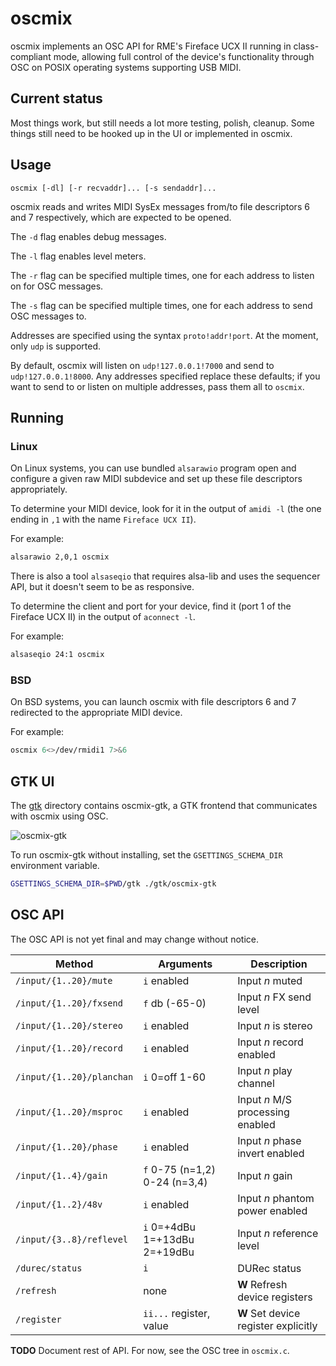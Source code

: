 # oscmix

oscmix implements an OSC API for RME's Fireface UCX II running in
class-compliant mode, allowing full control of the device's
functionality through OSC on POSIX operating systems supporting USB
MIDI.

## Current status

Most things work, but still needs a lot more testing, polish,
cleanup. Some things still need to be hooked up in the UI or implemented in oscmix.

## Usage

```
oscmix [-dl] [-r recvaddr]... [-s sendaddr]...
```

oscmix reads and writes MIDI SysEx messages from/to file descriptors
6 and 7 respectively, which are expected to be opened.

The `-d` flag enables debug messages.

The `-l` flag enables level meters.

The `-r` flag can be specified multiple times, one for each address
to listen on for OSC messages.

The `-s` flag can be specified multiple times, one for each address
to send OSC messages to.

Addresses are specified using the syntax `proto!addr!port`. At the
moment, only `udp` is supported.

By default, oscmix will listen on `udp!127.0.0.1!7000` and send to
`udp!127.0.0.1!8000`. Any addresses specified replace these defaults;
if you want to send to or listen on multiple addresses, pass them
all to `oscmix`.

## Running

### Linux

On Linux systems, you can use bundled `alsarawio` program open and
configure a given raw MIDI subdevice and set up these file descriptors
appropriately.

To determine your MIDI device, look for it in the output of `amidi -l`
(the one ending in `,1` with the name `Fireface UCX II`).

For example:

```sh
alsarawio 2,0,1 oscmix
```

There is also a tool `alsaseqio` that requires alsa-lib and uses
the sequencer API, but it doesn't seem to be as responsive.

To determine the client and port for your device, find it (port 1
of the Fireface UCX II) in the output of `aconnect -l`.

For example:

```sh
alsaseqio 24:1 oscmix
```

### BSD

On BSD systems, you can launch oscmix with file descriptors 6 and
7 redirected to the appropriate MIDI device.

For example:

```sh
oscmix 6<>/dev/rmidi1 7>&6
```

## GTK UI

The [gtk](gtk) directory contains oscmix-gtk, a GTK frontend that
communicates with oscmix using OSC.

![oscmix-gtk](https://github.com/michaelforney/oscmix/assets/52851/0a79f155-bbe3-4424-ae2a-1b2e044ea84d)

To run oscmix-gtk without installing, set the `GSETTINGS_SCHEMA_DIR`
environment variable.

```sh
GSETTINGS_SCHEMA_DIR=$PWD/gtk ./gtk/oscmix-gtk
```

## OSC API

The OSC API is not yet final and may change without notice.

| Method | Arguments | Description |
| --- | --- | --- |
| `/input/{1..20}/mute` | `i` enabled | Input *n* muted |
| `/input/{1..20}/fxsend` | `f` db (-65-0) | Input *n* FX send level |
| `/input/{1..20}/stereo` | `i` enabled | Input *n* is stereo |
| `/input/{1..20}/record` | `i` enabled | Input *n* record enabled |
| `/input/{1..20}/planchan` | `i` 0=off 1-60 | Input *n* play channel |
| `/input/{1..20}/msproc` | `i` enabled | Input *n* M/S processing enabled |
| `/input/{1..20}/phase` | `i` enabled | Input *n* phase invert enabled |
| `/input/{1..4}/gain` | `f` 0-75 (n=1,2) 0-24 (n=3,4) | Input *n* gain |
| `/input/{1..2}/48v` | `i` enabled | Input *n* phantom power enabled |
| `/input/{3..8}/reflevel` | `i` 0=+4dBu 1=+13dBu 2=+19dBu | Input *n* reference level |
| `/durec/status` | `i` | DURec status |
| `/refresh` | none | **W** Refresh device registers |
| `/register` | `ii...` register, value | **W** Set device register explicitly |

**TODO** Document rest of API. For now, see the OSC tree in `oscmix.c`.
